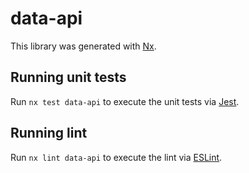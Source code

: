 # data-api

This library was generated with [Nx](https://nx.dev).

## Running unit tests

Run `nx test data-api` to execute the unit tests via [Jest](https://jestjs.io).

## Running lint

Run `nx lint data-api` to execute the lint via [ESLint](https://eslint.org/).
